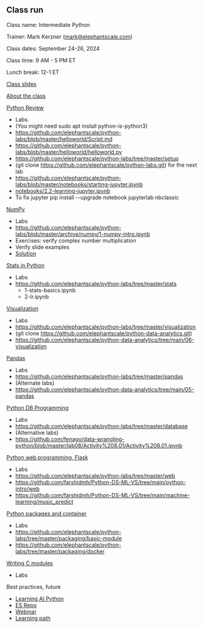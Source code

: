 Class run
----------

Class name: Intermediate Python

Trainer: Mark Kerzner (mark@elephantscale.com)

Class dates: September 24-26, 2024

Class time: 9 AM - 5 PM ET

Lunch break: 12-1 ET

[Class slides](https://github.com/elephantscale/python-labs/tree/master/slides)

[About the class](https://github.com/elephantscale/python-labs/blob/master/slides/01__About-Intermediate-Python-Class.pptx)

[Python Review](https://github.com/elephantscale/python-labs/blob/master/slides/03__PYTHON-Intro.pptx)

* Labs
* (You might need sudo apt install python-is-python3)
* https://github.com/elephantscale/python-labs/blob/master/helloworld/Script.md
* https://github.com/elephantscale/python-labs/blob/master/helloworld/helloworld.py
* https://github.com/elephantscale/python-labs/tree/master/setup
* (git clone https://github.com/elephantscale/python-labs.git) for the next lab
* https://github.com/elephantscale/python-labs/blob/master/notebooks/starting-jupyter.ipynb
* [notebooks/2.2-learning-jupyter.ipynb](https://github.com/elephantscale/python-labs/blob/master/notebooks/2.2-learning-jupyter.ipynb)
* To fix jupyter pip install --upgrade notebook jupyterlab nbclassic

[NumPy](https://github.com/elephantscale/python-labs/blob/master/slides/12__PYTHON-NumPy.pptx)
* Labs
* https://github.com/elephantscale/python-labs/blob/master/archive/numpy/1-numpy-intro.ipynb
* Exercises: verify complex number multiplication
* Verify slide examples
* [Solution](https://github.com/elephantscale/python-labs-solutions/blob/master/numpy/4.1-numpy-intro.ipynb)

[Stats in Python](https://github.com/fenago/Statistics-for-Data-Science-using-Python)
* Labs
* https://github.com/elephantscale/python-labs/tree/master/stats
  * 1-stats-basics.ipynb
  * 2-lr.ipynb

[Visualization](https://github.com/elephantscale/python-labs/blob/master/slides/14__PYTHON-Visualization.pptx)
* Labs
* https://github.com/elephantscale/python-labs/tree/master/visualization
* (git clone https://github.com/elephantscale/python-data-analytics.git)
* https://github.com/elephantscale/python-data-analytics/tree/main/06-visualization

[Pandas](https://github.com/elephantscale/python-labs/blob/master/slides/13__PYTHON-Pandas.pptx)
* Labs
* https://github.com/elephantscale/python-labs/tree/master/pandas
* (Alternate labs)
* https://github.com/elephantscale/python-data-analytics/tree/main/05-pandas

[Python DB Programming](https://github.com/elephantscale/python-labs/blob/master/slides/07__PYTHON-Database.pptx)
* Labs
* https://github.com/elephantscale/python-labs/tree/master/database
* (Alternative labs)
* https://github.com/fenago/data-wrangling-python/blob/master/lab08/Activity%208.01/Activity%208.01.ipynb

[Python web programming, Flask](https://github.com/elephantscale/python-labs/blob/master/slides/09__PYTHON-Web.pptx)
* Labs
* https://github.com/elephantscale/python-labs/tree/master/web
* https://github.com/farshidmh/Python-DS-ML-VS/tree/main/python-intro/web
* https://github.com/farshidmh/Python-DS-ML-VS/tree/main/machine-learning/music_predict

[Python packages and container](https://github.com/elephantscale/python-labs/blob/master/slides/05__PYTHON-Packages.pptx)
* Labs
* https://github.com/elephantscale/python-labs/tree/master/packaging/basic-module
* https://github.com/elephantscale/python-labs/tree/master/packaging/docker

[Writing C modules](https://github.com/elephantscale/python-labs/blob/master/slides/23__PYTHON-C.pptx)
* Labs

Best practices, future
* [Learning AI Python](https://learn.deeplearning.ai/courses/ai-python-for-beginners/lesson/1/introduction)
* [ES Repo](https://learn.deeplearning.ai/courses/ai-python-for-beginners/lesson/1/introduction)
* [Webinar](https://bit.ly/3uDtoEu)
* [Learning path](https://docs.google.com/spreadsheets/d/1KUsKdwNMJhtVQDvdS8X76Y2HozfBem3aSyhWsVHpqpI/edit?gid=0#gid=0)



